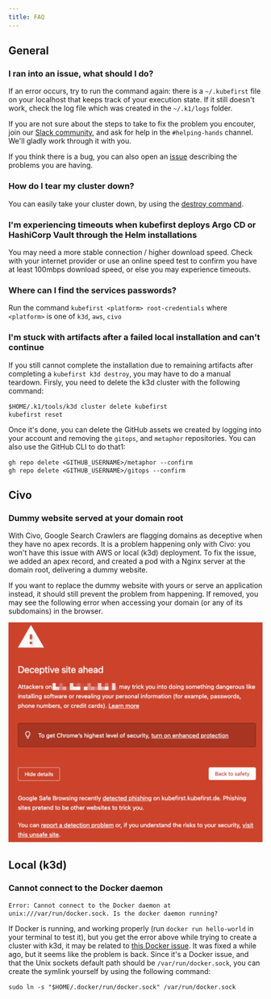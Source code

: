```yaml
---
title: FAQ
---
```


## General

### I ran into an issue, what should I do?

If an error occurs, try to run the command again: there is a `~/.kubefirst` file on your localhost that keeps track of your execution state. If it still doesn't work, check the log file which was created in the `~/.k1/logs` folder.

If you are not sure about the steps to take to fix the problem you encouter, join our [Slack community](https://kubefirst.io/slack), and ask for help in the `#helping-hands` channel. We'll gladly work through it with you.

If you think there is a bug, you can also open an [issue](https://github.com/kubefirst/kubefirst/issues) describing the problems you are having.

### How do I tear my cluster down?

You can easily take your cluster down, by using the [destroy command](explore/destroy.md).

### I'm experiencing timeouts when kubefirst deploys Argo CD or HashiCorp Vault through the Helm installations

You may need a more stable connection / higher download speed. Check with your internet provider or use an online speed test to confirm you have at least 100mbps download speed, or else you may experience timeouts.

### Where can I find the services passwords?

Run the command `kubefirst <platform> root-credentials` where `<platform>` is one of `k3d`, `aws`, `civo`

### I'm stuck with artifacts after a failed local installation and can't continue

If you still cannot complete the installation due to remaining artifacts after completing a `kubefirst k3d destroy`, you may have to do a manual teardown. Firsly, you need to delete the k3d cluster with the following command:

```shell
$HOME/.k1/tools/k3d cluster delete kubefirst
kubefirst reset
```

Once it's done, you can delete the GitHub assets we created by logging into your account and removing the `gitops`, and `metaphor` repositories. You can also use the GitHub CLI to do that1:

```shell
gh repo delete <GITHUB_USERNAME>/metaphor --confirm
gh repo delete <GITHUB_USERNAME>/gitops --confirm
```

## Civo

### Dummy website served at your domain root

<!-- Add screenshot of website served -->

With Civo, Google Search Crawlers are flagging domains as deceptive when they have no apex records. It is a problem happening only with Civo: you won't have this issue with AWS or local (k3d) deployment. To fix the issue, we added an apex record, and created a pod with a Nginx server at the domain root, delivering a dummy website.

If you want to replace the dummy website with yours or serve an application instead, it should still prevent the problem from happening. If removed, you may see the following error when accessing your domain (or any of its subdomains) in the browser.

![Deceptive Browser Warning](img/civo/deceptive-warning.png)

## Local (k3d)

### Cannot connect to the Docker daemon

```shell
Error: Cannot connect to the Docker daemon at unix:///var/run/docker.sock. Is the docker daemon running?
```

If Docker is running, and working properly (run `docker run hello-world` in your terminal to test it), but you get the error above while trying to create a cluster with k3d, it may be related to [this Docker issue](https://github.com/docker/for-mac/issues/6529). It was fixed a while ago, but it seems like the problem is back. Since it's a Docker issue, and that the Unix sockets default path should be `/var/run/docker.sock`, you can create the symlink yourself by using the following command:

```shell
sudo ln -s "$HOME/.docker/run/docker.sock" /var/run/docker.sock
```
